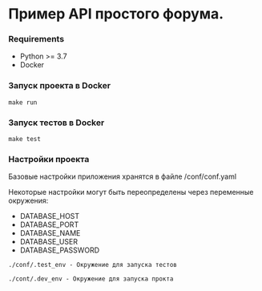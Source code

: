 # Пример API простого форума.
### Requirements
* Python >= 3.7
* Docker

### Запуск проекта в Docker
```
make run
```

### Запуск тестов в Docker
```
make test
```

### Настройки проекта
Базовые настройки приложения хранятся в файле /conf/conf.yaml

Некоторые настройки могут быть переопределены через переменные окружения:
* DATABASE_HOST
* DATABASE_PORT
* DATABASE_NAME
* DATABASE_USER
* DATABASE_PASSWORD

```
./conf/.test_env - Окружение для запуска тестов

./cont/.dev_env - Окружение для запуска прокта
```
